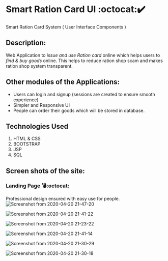 # Smart Ration Card UI :octocat::heavy_check_mark:
Smart Ration Card System ( User Interface Components )

## Description:
Web Application to *issue and use Ration card* online which helps users to *find & buy goods* online. This helps to reduce ration shop scam and makes ration shop system transparent.

## Other modules of the Applications:
* Users can login and signup (sessions are created to ensure smooth experience)
* Simpler and Responsive UI
* People can order their goods which will be stored in database.

## Technologies Used
1. HTML & CSS
2. BOOTSTRAP
3. JSP
4. SQL

## Screen shots of the site:

### Landing Page :bomb::octocat:
Professional design ensured with easy use for people.
![Screenshot from 2020-04-20 21-47-20](https://user-images.githubusercontent.com/56084840/79774124-03a52b80-8350-11ea-8a4b-ea689cb76567.png)



![Screenshot from 2020-04-20 21-41-22](https://user-images.githubusercontent.com/56084840/79774136-0738b280-8350-11ea-87af-f7d699fd6131.png)

![Screenshot from 2020-04-20 21-23-22](https://user-images.githubusercontent.com/56084840/79774146-0a33a300-8350-11ea-9405-1df0130ac561.png)

![Screenshot from 2020-04-20 21-41-14](https://user-images.githubusercontent.com/56084840/79774161-10298400-8350-11ea-97d8-f720142f9d4d.png)

![Screenshot from 2020-04-20 21-30-29](https://user-images.githubusercontent.com/56084840/79774178-1455a180-8350-11ea-8025-388adb80d27d.png)

![Screenshot from 2020-04-20 21-30-18](https://user-images.githubusercontent.com/56084840/79774183-17e92880-8350-11ea-809d-7fcfe0fa4e54.png)

